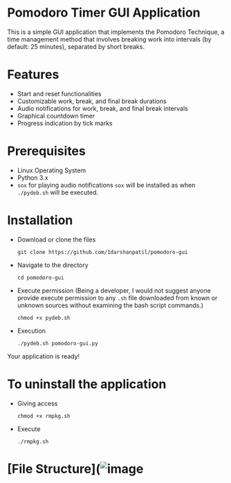 # Pomodoro Timer GUI Application

This is a simple GUI application that implements the Pomodoro Technique, a time management method that involves breaking work into intervals (by default: 25 minutes), separated by short breaks.

# Features
* Start and reset functionalities
* Customizable work, break, and final break durations
* Audio notifications for work, break, and final break intervals
* Graphical countdown timer
* Progress indication by tick marks


# Prerequisites
* Linux Operating System
* Python 3.x
* `sox` for playing audio notifications
  `sox` will be installed as when `./pydeb.sh` will be executed.


# Installation
* Download or clone the files
    
      git clone https://github.com/1darshanpatil/pomodoro-gui

* Navigate to the directory
      
      cd pomodoro-gui

* Execute permission (Being a developer, I would not suggest anyone provide execute permission to any `.sh` file downloaded from known or unknown sources without examining the bash script commands.)


      chmod +x pydeb.sh

* Execution

      ./pydeb.sh pomodoro-gui.py

Your application is ready!


# To uninstall the application 

* Giving access

      chmod +x rmpkg.sh

* Execute

      ./rmpkg.sh

# [File Structure](![image](https://github.com/1darshanpatil/pomodoro-gui/assets/72539638/db638e63-ca1b-4b88-9181-b88552bd7b96)
